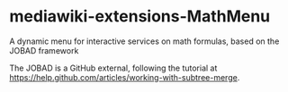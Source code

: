 mediawiki-extensions-MathMenu
=============================

A dynamic menu for interactive services on math formulas, based on the JOBAD framework

The JOBAD is a GitHub external, following the tutorial at https://help.github.com/articles/working-with-subtree-merge.